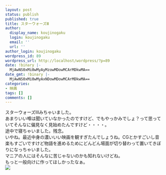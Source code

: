 ```yaml
---
layout: post
status: publish
published: true
title: スターウォーズⅢ
author:
  display_name: koujinogaku
  login: koujinogaku
  email: ''
  url: ''
author_login: koujinogaku
wordpress_id: 89
wordpress_url: http://localhost/wordpress/?p=89
date: !binary |-
  MjAwNS0xMi0wMyAyMzowMDowMCArMDkwMA==
date_gmt: !binary |-
  MjAwNS0xMi0wMyAxNDowMDowMCArMDkwMA==
categories:
- 映画
tags: []
comments: []
---
```

<p>スターウォーズⅢみちゃいました。<br />
あまりいい噂は聞いていなかったのですけど、でもやっかみでしょ？って思っていてそんなに偏見なく見始めたんですけど・・・・。<br />
途中で寝ちゃいました。残念。<br />
いやね。最近中身の濃いいい映画を観すぎたんでしょうね。CGとかすごいし音楽もすごいですけど物語を進めるためにどんどん場面が切り替わって置いてきぼりになっちゃいました。<br />
マニアの人にはそんなに苦じゃないのかも知れないけどね。<br />
もっと一般向けに作ってほしかったなぁ。<br />
<a href="http://www.amazon.co.jp/exec/obidos/redirect?link_code=as2&path=ASIN/B0000AIRN3&tag=koujinogakuse-22&camp=247&creative=1211"><img src="http://images-jp.amazon.com/images/P/B0000AIRN3.09._OU09_PE22_SCMZZZZZZZ_.jpg"></a><img src="http://www.assoc-amazon.jp/e/ir?t=koujinogakuse-22&l=as2&o=9&a=B0000AIRN3" width="1" height="1" border="0" alt="" style="border:none !important; margin:0px !important;" /></p>
